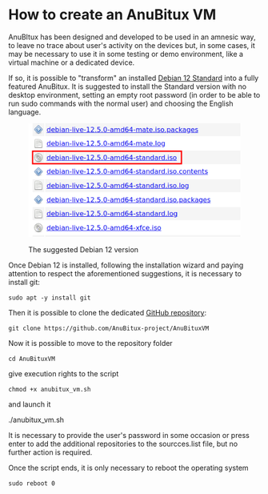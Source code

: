 # How to create an AnuBitux VM

AnuBItux has been designed and developed to be used in an amnesic way, to leave no trace about user's activity on the devices but, in some cases, it may be necessary to use it in some testing or demo environment, like a virtual machine or a dedicated device.

If so, it is possible to "transform" an installed [Debian 12 Standard](https://cdimage.debian.org/debian-cd/current-live/amd64/iso-hybrid/) into a fully featured AnuBitux. It is suggested to install the Standard version with no desktop environment, setting an empty root password (in order to be able to run sudo commands with the normal user) and choosing the English language.

<figure><img src="../.gitbook/assets/2024-04-01_18-28.png" alt=""><figcaption><p>The suggested Debian 12 version</p></figcaption></figure>

Once Debian 12 is installed, following the installation wizard and paying attention to respect the aforementioned suggestions, it is necessary to install git:

```
sudo apt -y install git
```

Then it is possible to clone the dedicated [GitHub repository](https://github.com/AnuBitux-project/AnuBituxVM):

```
git clone https://github.com/AnuBitux-project/AnuBituxVM
```

Now it is possible to move to the repository folder

```
cd AnuBituxVM
```

give execution rights to the script

```
chmod +x anubitux_vm.sh
```

and launch it

./anubitux\_vm.sh

It is necessary to provide the user's password in some occasion or press enter to add the additional repositories to the sourcces.list file, but no further action is required.

Once the script ends, it is only necessary to reboot the operating system

```
sudo reboot 0
```
